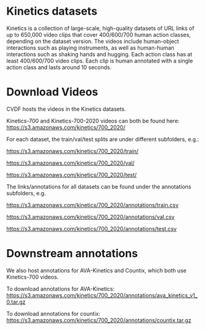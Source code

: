 # Kinetics datasets

Kinetics is a collection of large-scale, high-quality datasets of URL links of up to 650,000 video clips that cover 400/600/700 human action classes, depending on the dataset version. The videos include human-object interactions such as playing instruments, as well as human-human interactions such as shaking hands and hugging. Each action class has at least 400/600/700 video clips. Each clip is human annotated with a single action class and lasts around 10 seconds.


# Download Videos


CVDF hosts the videos in the Kinetics datasets.

Kinetics-700 and Kinetics-700-2020 videos can both be found here:
https://s3.amazonaws.com/kinetics/700_2020/

For each dataset, the train/val/test splits are under different subfolders, e.g.:

https://s3.amazonaws.com/kinetics/700_2020/train/

https://s3.amazonaws.com/kinetics/700_2020/val/

https://s3.amazonaws.com/kinetics/700_2020/test/



The links/annotations for all datasets can be found under the annotations subfolders, e.g.

https://s3.amazonaws.com/kinetics/700_2020/annotations/train.csv

https://s3.amazonaws.com/kinetics/700_2020/annotations/val.csv

https://s3.amazonaws.com/kinetics/700_2020/annotations/test.csv


# Downstream annotations

We also host annotations for AVA-Kinetics and Countix, which both use Kinetics-700 videos. 

To download annotations for AVA-Kinetics:
https://s3.amazonaws.com/kinetics/700_2020/annotations/ava_kinetics_v1_0.tar.gz

To download annotations for countix:
https://s3.amazonaws.com/kinetics/700_2020/annotations/countix.tar.gz


